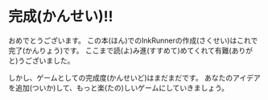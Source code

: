 # 完成(かんせい)!!

おめでとうございます。
この本(ほん)でのInkRunnerの作成(さくせい)はこれで完了(かんりょう)です。
ここまで読(よ)み進(すすめて)めてくれて有難(ありがと)うございました。

しかし、ゲームとしての完成度(かんせいど)はまだまだです。
あなたのアイデアを追加(ついか)して、もっと楽(たの)しいゲームにしていきましょう。
